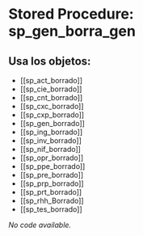 # Stored Procedure: sp_gen_borra_gen

## Usa los objetos:
- [[sp_act_borrado]]
- [[sp_cie_borrado]]
- [[sp_cnt_borrado]]
- [[sp_cxc_borrado]]
- [[sp_cxp_borrado]]
- [[sp_gen_borrado]]
- [[sp_ing_borrado]]
- [[sp_inv_borrado]]
- [[sp_nif_borrado]]
- [[sp_opr_borrado]]
- [[sp_ppe_borrado]]
- [[sp_pre_borrado]]
- [[sp_prp_borrado]]
- [[sp_prt_borrado]]
- [[sp_rhh_Borrado]]
- [[sp_tes_borrado]]

*No code available.*
